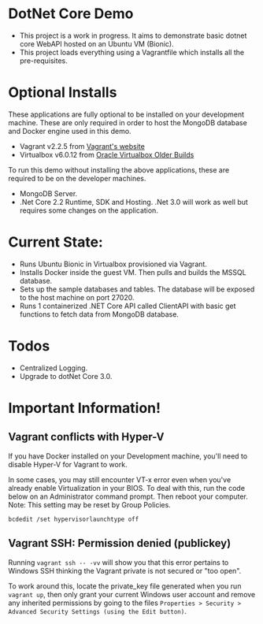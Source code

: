 # DotNet Core Demo
- This project is a work in progress. It aims to demonstrate basic dotnet core WebAPI hosted on an Ubuntu VM (Bionic).
- This project loads everything using a Vagrantfile which installs all the pre-requisites.

# Optional Installs
These applications are fully optional to be installed on your development machine.
These are only required in order to host the MongoDB database and Docker engine used in this demo.
- Vagrant v2.2.5 from [Vagrant's website](https://www.vagrantup.com/)
- Virtualbox v6.0.12 from [Oracle Virtualbox Older Builds](https://www.virtualbox.org/wiki/Download_Old_Builds_6_0)

To run this demo without installing the above applications, these are required to be on the developer machines.
- MongoDB Server.
- .Net Core 2.2 Runtime, SDK and Hosting. .Net 3.0 will work as well but requires some changes on the application.

# Current State:
- Runs Ubuntu Bionic in Virtualbox provisioned via Vagrant.
- Installs Docker inside the guest VM. Then pulls and builds the MSSQL database.
- Sets up the sample databases and tables. The database will be exposed to the host machine on port 27020.
- Runs 1 containerized .NET Core API called ClientAPI with basic get functions to fetch data from MongoDB database.

# Todos
- Centralized Logging.
- Upgrade to dotNet Core 3.0.

# Important Information!
Vagrant conflicts with Hyper-V
----
If you have Docker installed on your Development machine, you'll need to disable Hyper-V for Vagrant to work. 

In some cases, you may still encounter VT-x error even when you've already enable Virtualization in your BIOS. To deal with this, run the code below on an Administrator command prompt. Then reboot your computer. Note: This setting may be reset by Group Policies.

```
bcdedit /set hypervisorlaunchtype off
```

Vagrant SSH: Permission denied (publickey)
----
Running ```vagrant ssh -- -vv``` will show you that this error pertains to Windows SSH thinking the Vagrant private is not secured or "too open".

To work around this, locate the private_key file generated when you run ```vagrant up```, then only grant your current Windows user account and remove any inherited permissions by going to the files ```Properties > Security > Advanced Security Settings (using the Edit button)```.
